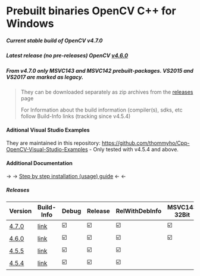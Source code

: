 # Prebuilt binaries OpenCV C++ for Windows
##### Current stable build of OpenCV v4.7.0
##### Latest release (no pre-releases) OpenCV [v4.6.0](https://github.com/opencv/opencv/releases/tag/4.7.0) 
##### From v4.7.0 only MSVC143 and MSVC142 prebuilt-packages. VS2015 and VS2017 are marked as legacy.

> They can be downloaded separately as zip archives from the  [releases](https://github.com/thommyho/Cpp-OpenCV-Windows-PreBuilts) page
> 
> For Information about the build information (compiler(s), sdks, etc follow Build-Info links (tracking since v4.5.4)

#### Aditional Visual Studio Examples
They are maintained in this repository: https://github.com/thommyho/Cpp-OpenCV-Visual-Studio-Examples - Only tested with v4.5.4 and above.

#### Additional Documentation

&#8594; &#8594; [Step by step installation (usage) guide](https://thommyho.github.io/Cpp-OpenCV-Windows-PreBuilts) &#8592; &#8592;

##### Releases

| Version                                                                                | Build-Info                                                                   | Debug                   | Release                 | RelWithDebInfo          | MSVC143 32Bit           | MSVC143 64Bit           | MSVC142 32Bit           | MSVC142 64Bit           | MSVC141 32 Bit          | MSVC141 64 Bit          | MSVC140 32 Bit          | MSVC140 64 Bit          | Example                 |
|----------------------------------------------------------------------------------------|------------------------------------------------------------------------------|-------------------------|-------------------------|-------------------------|-------------------------|-------------------------|-------------------------|-------------------------|-------------------------|-------------------------|-------------------------|-------------------------|-------------------------|
| [4.7.0 ](https://github.com/thommyho/Cpp-OpenCV-Windows-PreBuilts/releases/tag/v4.7.0) | [link](https://github.com/thommyho/Cpp-OpenCV-Windows-PreBuilts/tree/v4.7.0) | :ballot_box_with_check: | :ballot_box_with_check: | :ballot_box_with_check: | :ballot_box_with_check: | :ballot_box_with_check: | :ballot_box_with_check: | :ballot_box_with_check: |                         |                         |                         |                         | :ballot_box_with_check: |
| [4.6.0 ](https://github.com/thommyho/Cpp-OpenCV-Windows-PreBuilts/releases/tag/v4.6.0) | [link](https://github.com/thommyho/Cpp-OpenCV-Windows-PreBuilts/tree/v4.6.0) | :ballot_box_with_check: | :ballot_box_with_check: | :ballot_box_with_check: | :ballot_box_with_check: | :ballot_box_with_check: | :ballot_box_with_check: | :ballot_box_with_check: |                         |                         |                         |                         | :ballot_box_with_check: |
| [4.5.5 ](https://github.com/thommyho/Cpp-OpenCV-Windows-PreBuilts/releases/tag/v4.5.5) | [link](https://github.com/thommyho/Cpp-OpenCV-Windows-PreBuilts/tree/v4.5.5) | :ballot_box_with_check: | :ballot_box_with_check: | :ballot_box_with_check: |                         |                         | :ballot_box_with_check: | :ballot_box_with_check: | :ballot_box_with_check: | :ballot_box_with_check: | :ballot_box_with_check: | :ballot_box_with_check: | :ballot_box_with_check: |
| [4.5.4 ](https://github.com/thommyho/Cpp-OpenCV-Windows-PreBuilts/releases/tag/v4.5.4) | [link](https://github.com/thommyho/Cpp-OpenCV-Windows-PreBuilts/tree/v4.5.4) | :ballot_box_with_check: | :ballot_box_with_check: | :ballot_box_with_check: |                         |                         | :ballot_box_with_check: | :ballot_box_with_check: | :ballot_box_with_check: | :ballot_box_with_check: | :ballot_box_with_check: | :ballot_box_with_check: | :ballot_box_with_check: |


